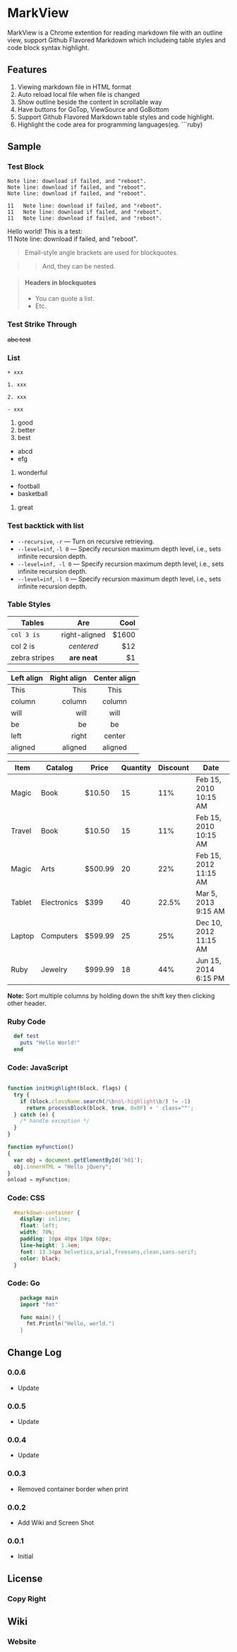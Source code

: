 # MarkView

MarkView is a Chrome extention for reading markdown file with
an outline view, support Github Flavored Markdown which includeing 
table styles and code block syntax highlight.

## Features

1. Viewing markdown file in HTML format
2. Auto reload local file when file is changed
3. Show outline beside the content in scrollable way
4. Have buttons for GoTop, ViewSource and GoBottom
5. Support Github Flavored Markdown table styles and code highlight.
6. Highlight the code area for programming languages(eg. ```ruby)

## Sample

### Test Block

```
Note line: download if failed, and "reboot".
Note line: download if failed, and "reboot".
Note line: download if failed, and "reboot".
```

    11   Note line: download if failed, and "reboot".
    11   Note line: download if failed, and "reboot".
    11   Note line: download if failed, and "reboot".

Hello world! This is a test:  
    11   Note line: download if failed, and "reboot".
> Email-style angle brackets
> are used for blockquotes.

> > And, they can be nested.

> #### Headers in blockquotes
> 
> * You can quote a list.
> * Etc.

### Test Strike Through
~~abc test~~

### List 
```
+ xxx

1. xxx

2. xxx

- xxx
```

1. good
1. better
1. best
  -  abcd
  -  efg
1. wonderful
  * football
  * basketball
1. great

### Test backtick with list

   - `--recursive`, `-r` — Turn on recursive retrieving.
   - `--level=inf`, `-l 0` — Specify recursion maximum depth  level, i.e., sets infinite recursion depth.
   - `--level=inf, -l 0` — Specify recursion maximum depth level,
i.e., sets infinite recursion depth.
   - `--level=inf`, `-l 0` — Specify recursion maximum depth level, i.e., sets infinite recursion depth.

### Table Styles

| Tables        | Are             | Cool   |
| ------------- | :-------------: | -----: |
| `col 3 is`    | right-aligned   | $1600  |
| col 2 is      | *centered*      | $12    |
| zebra stripes | **are neat**    | $1     |


| Left align | Right align | Center align |
|:-----------|------------:|:------------:|
| This       |        This |     This
| column     |      column |    column
| will       |        will |     will
| be         |          be |      be
| left       |       right |    center
| aligned    |     aligned |   aligned

| Item       |  Catalog    | Price        | Quantity | Discount | Date
|------------|-------------|--------------|----------|----------|--------------|
| Magic      |        Book |    $10.50    | 15       | 11%      | Feb 15, 2010 10:15 AM
| Travel     |        Book |    $10.50    | 15       | 11%      | Feb 15, 2010 10:15 AM
| Magic      |        Arts |    $500.99   | 20       | 22%      | Feb 15, 2012 11:15 AM
| Tablet     | Electronics |    $399      | 40       | 22.5%    | Mar 5, 2013 9:15 AM
| Laptop     |   Computers |    $599.99   | 25       | 25%      | Dec 10, 2012 11:15 AM
| Ruby       |    Jewelry  |    $999.99   | 18       | 44%      | Jun 15, 2014 6:15 PM

**Note:** Sort multiple columns by holding down the shift key then clicking other header.

### Ruby Code   
```ruby
  def test
    puts "Hello World!"
  end
```

### Code: JavaScript

```javascript

function initHighlight(block, flags) {
  try {
    if (block.className.search(/\bno\-highlight\b/) != -1)
      return processBlock(block, true, 0x0F) + ' class=""';
  } catch (e) {
    /* handle exception */
  }
}

function myFunction()
{
  var obj = document.getElementById('h01');
  obj.innerHTML = "Hello jQuery";
}
onload = myFunction;
```

### Code: CSS
``` css  
  #markdown-container {
    display: inline;
    float: left;
    width: 70%;
    padding: 10px 40px 10px 60px;
    line-height: 1.4em;
    font: 13.34px helvetica,arial,freesans,clean,sans-serif;
    color: black;
  }
```

### Code: Go 

```go
    package main
    import "fmt"

    func main() {
      fmt.Println("Hello, world.")
    }
```

## Change Log
### 0.0.6 
  - Update  

### 0.0.5  
  - Update

### 0.0.4  
  - Update  

### 0.0.3  
  - Removed container border when print  

### 0.0.2  
  - Add Wiki and Screen Shot

### 0.0.1  
  - Initial  

## License
### Copy Right

## Wiki
### Website 

